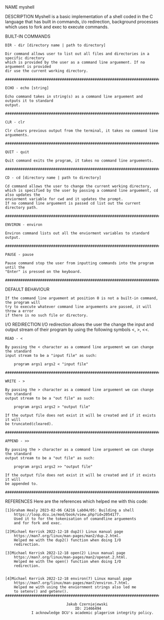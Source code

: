 
NAME
    myshell


DESCRIPTION
       Myshell is a basic implementation of a shell coded in the C language that has
       built in commands, i/o redirection, background processes which uses to fork and
       exec to execute commands. 


BUILT-IN COMMANDS

    DIR - dir [directory name | path to directory]

    Dir command allows user to list out all files and directories in a specific directory
    which is provided by the user as a command line arguement. If no arguement is provided
    dir use the current working directory.

    ##############################################################################

    ECHO - echo [string]

    Echo command takes in string(s) as a command line arguement and outputs it to standard
    output.

    ##############################################################################

    CLR - clr

    Clr clears previous output from the terminal, it takes no command line arguements.

    ##############################################################################

    QUIT - quit

    Quit command exits the program, it takes no command line arguements.
    
    ##############################################################################

    CD - cd [directory name | path to directory]

    Cd command allows the user to change the current working directory, 
    which is specified by the user by passing a command line arguement, cd also updates the
    enviorment variable for cwd and it updates the prompt. 
    If no command line arguement is passed cd list out the current directory path.

    ##############################################################################

    ENVIRON - environ

    Environ command lists out all the enviorment variables to standard output.

    ##############################################################################

    PAUSE - pause

    Pause command stop the user from inputting commands into the program until the
    "Enter" is pressed on the keyboard.

    ##############################################################################


DEFAULT BEHAVIOUR

    If the command line arguement at position 0 is not a built-in command, the program will 
    try to execute whatever command line arguements are passed, it will throw a error 
    if there is no such file or directory.


I/O REDIRECTION
    I/O redirection allows the user the change the input and output stream of their
    program by using the following symbols <, >, <<.
    

    READ - <

    By passing the < character as a command line arguement we can change the standard
    input stream to be a "input file" as such:

        program args1 args2 < "input file"

    ##############################################################################

    WRITE - >

    By passing the > character as a command line arguement we can change the standard
    output stream to be a "out file" as such:

        program args1 args2 > "output file"

    If the output file does not exist it will be created and if it exists it will
    be truncated(cleared).

    ##############################################################################

    APPEND - >>

    By passing the > character as a command line arguement we can change the standard
    output stream to be a "out file" as such:

        program args1 args2 >> "output file"

    If the output file does not exist it will be created and if it exists it will
    be appended to.

    ##############################################################################

REFERENCES
    Here are the references which helped me with this code:

    [1]Graham Healy 2023-02-06 CA216 Lab04/05: Building a shell
        https://loop.dcu.ie/mod/book/view.php?id=2054177.
        Used it to for the tokenisation of comandline arguements
        and for fork and exec.

    [2]Michael Kerrisk 2022-12-18 dup2() Linux manual page
        https://man7.org/linux/man-pages/man2/dup.2.html.
        Helped me with the dup2() function when doing I/O
        redirection.

    [3]Michael Kerrisk 2022-12-18 open(2) Linux manual page
        https://man7.org/linux/man-pages/man2/openat.2.html.
        Helped me with the open() function when doing I/O
        redirection.


    [4]Michael Kerrisk 2022-12-18 environ(7) Linux manual page
        https://man7.org/linux/man-pages/man7/environ.7.html.
        Helped me with using the enviornment strings also led me
        to setenv() and getenv().
    ##############################################################################

                                Jakub Czerniejewski
                                    ID: 21466494
                I acknowledge DCU's academic plagerism integrity policy.
